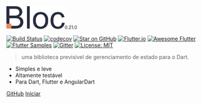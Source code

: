 <img src="https://raw.githubusercontent.com/felangel/bloc/master/docs/assets/bloc_logo_full.png" height="60" alt="Bloc" /><small>0.21.0</small>

[![Build Status](https://travis-ci.org/felangel/bloc.svg?branch=master)](https://travis-ci.org/felangel/bloc)
[![codecov](https://codecov.io/gh/felangel/Bloc/branch/master/graph/badge.svg)](https://codecov.io/gh/felangel/bloc)
[![Star on GitHub](https://img.shields.io/github/stars/felangel/bloc.svg?style=flat&logo=github&colorB=deeppink&label=Stars)](https://github.com/felangel/bloc)
[![Flutter.io](https://img.shields.io/badge/Flutter-Website-deepskyblue.svg)](https://flutter.io/docs/development/data-and-backend/state-mgmt/options#bloc--rx)
[![Awesome Flutter](https://img.shields.io/badge/Awesome-Flutter-blue.svg?longCache=true)](https://github.com/Solido/awesome-flutter#standard)
[![Flutter Samples](https://img.shields.io/badge/Flutter-Samples-teal.svg?longCache=true)](http://fluttersamples.com)
[![Gitter](https://img.shields.io/badge/gitter-chat-hotpink.svg)](https://gitter.im/bloc_package/Lobby)
[![License: MIT](https://img.shields.io/badge/License-MIT-purple.svg)](https://opensource.org/licenses/MIT)

> uma biblioteca previsível de gerenciamento de estado para o Dart.

- Simples e leve
- Altamente testável
- Para Dart, Flutter e AngularDart

[GitHub](https://github.com/felangel/bloc/)
[Iniciar](pt-br/gettingstarted.md)
